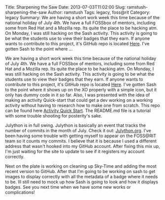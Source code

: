 Title: Sharpening the Saw
Date: 2013-07-03T11:02:00
Slug: ramstush-sharpening-the-saw
Author: ramstush
Tags: legacy, foss@rit
Category: legacy
Summary: We are having a short work week this time because of the national holiday of July 4th. We have a full FOSSbox of mentors, including some from Red Hat and a Mozilla rep. Its quite the place to be hacking atm. On Monday, I was still hacking on the Sash activity. This activity is going to be what the students use to view their badges that they earn. If anyone wants to contribute to this project, it's GitHub repo is located [Here](https://github.com/FOSSRIT/Sash). I've gotten Sash to the point where ... 

We are having a short work week this time because of the national holiday of
July 4th. We have a full FOSSbox of mentors, including some from Red Hat and a
Mozilla rep. Its quite the place to be hacking atm. On Monday, I was still
hacking on the Sash activity. This activity is going to be what the students
use to view their badges that they earn. If anyone wants to contribute to this
project, it's GitHub repo is located [Here](https://github.com/FOSSRIT/Sash).
I've gotten Sash to the point where it shows up on the XO properly with a
simple icon, but it only has dummy code in it so far. Also, I was presented
with the idea of making an activity Quick-start that could get a dev working
on a working activity without having to research how to make one from scratch.
This repo can be found here [Activity Quick
Start](https://github.com/FOSSRIT/Sugar_Activity_QuickStart.git). The
README.md file is a tutorial with some trouble shooting for posterity's sake.

Julython is in full swing. Julython is basically an event that tracks the
number of commits in the month of July. Check it out:
[Julython.org](http://www.julython.org/). I've been having some trouble with
getting myself to appear on the FOSS@RIT team so it counts my commits. I
believe that it is because I used a different address that wasn't hooked into
my GitHub account. After fixing this mix up, I'm just waiting for the site to
update to see if it registers my account correctly.

Next on the plate is working on cleaning up Sky-Time and adding the most
recent version to GitHub. After that I'm going to be working on sash to get
images to display correctly with all the metadata of a badge where it needs to
be. Ill still need to mock up how Sash is going to look and how it displays
badges. See you next time when we have some new works or complications!

